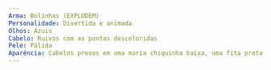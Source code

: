 ```yaml
---
Arma: Bolinhas (EXPLODEM)
Personalidade: Divertida e animada
Olhos: Azuis
Cabelo: Ruivos com as pontas descoloridas
Pele: Pálida
Aparência: Cabelos presos em uma maria chiquinha baixa, uma fita preta na cabeça, em seu rosto tem uma maquiagem roxa em um olho com um manchado de roxo em baixo com um coração desenhado e o outro olho tem uma maquiagem azul com um manchado de azul em baixo com uma gota desenhada, usa uma gargantilha preta com algumas argolinhas, usa um cropped listrado preto e branco com uma calça vermelha e botas até o joelho pretas.
---
```

